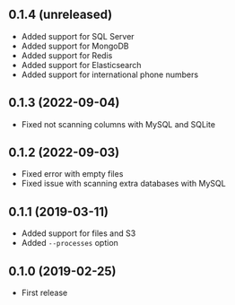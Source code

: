 ## 0.1.4 (unreleased)

- Added support for SQL Server
- Added support for MongoDB
- Added support for Redis
- Added support for Elasticsearch
- Added support for international phone numbers

## 0.1.3 (2022-09-04)

- Fixed not scanning columns with MySQL and SQLite

## 0.1.2 (2022-09-03)

- Fixed error with empty files
- Fixed issue with scanning extra databases with MySQL

## 0.1.1 (2019-03-11)

- Added support for files and S3
- Added `--processes` option

## 0.1.0 (2019-02-25)

- First release
